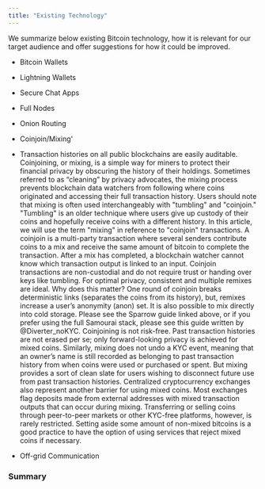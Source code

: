 ```yaml
---
title: "Existing Technology"
---
```


We summarize below existing Bitcoin technology, how it is relevant for our target audience and offer suggestions for how it could be improved.

* Bitcoin Wallets
* Lightning Wallets
* Secure Chat Apps
* Full Nodes
* Onion Routing
* Coinjoin/Mixing'
* Transaction histories on all public blockchains are easily auditable. Coinjoining, or mixing, is a simple way for miners to protect their financial privacy by obscuring the history of their holdings. Sometimes referred to as “cleaning” by privacy advocates, the mixing process prevents blockchain data watchers from following where coins originated and accessing their full transaction history. Users should note that mixing is often used interchangeably with "tumbling" and "coinjoin." "Tumbling" is an older technique where users give up custody of their coins and hopefully receive coins with a different history. In this article, we will use the term "mixing" in reference to "coinjoin" transactions.
A coinjoin is a multi-party transaction where several senders contribute coins to a mix and receive the same amount of bitcoin to complete the transaction. After a mix has completed, a blockchain watcher cannot know which transaction output is linked to an input. Coinjoin transactions are non-custodial and do not require trust or handing over keys like tumbling.
For optimal privacy, consistent and multiple remixes are ideal. Why does this matter? One round of coinjoin breaks deterministic links (separates the coins from its history), but, remixes increase a user’s anonymity (anon) set. 
It is also possible to mix directly into cold storage. Please see the Sparrow guide linked above, or if you prefer using the full Samourai stack, please see this guide written by @Diverter_noKYC.
Coinjoining is not risk-free. Past transaction histories are not erased per se; only forward-looking privacy is achieved for mixed coins. Similarly, mixing does not undo a KYC event, meaning that an owner’s name is still recorded as belonging to past transaction history from when coins were used or purchased or spent. But mixing provides a sort of clean slate for users wishing to disconnect future use from past transaction histories. 
Centralized cryptocurrency exchanges also represent another barrier for using mixed coins. Most exchanges flag deposits made from external addresses with mixed transaction outputs that can occur during mixing. Transferring or selling coins through peer-to-peer markets or other KYC-free platforms, however, is rarely restricted. Setting aside some amount of non-mixed bitcoins is a good practice to have the option of using services that reject mixed coins if necessary.


* Off-grid Communication

### Summary
